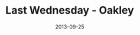 ---
layout: message
category: message
series: "#culture"
title: "Last Wednesday - Oakley"
date: 2013-09-25
audio-description: "Last Wednesday - Oakley"
audio: "http://www.crossroads.net/players/media/hq/092513_lw_oakley.mp3"
audio-title: "Last Wednesday - Oakley"
audio-duration: "42:33"
video-description: "Last Wednesday - Oakley"
video-title: "Last Wednesday - Oakley"
video: "https://s3.amazonaws.com/crossroadsvideomessages/092513_lw_oakley.mp4"
video-poster: "https://www.crossroads.net/uploadedfiles/092813_lw_oakley_still.jpg"
---
